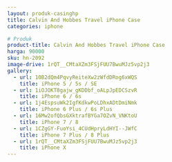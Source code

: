 ```yaml
---
layout: produk-casinghp
title: Calvin And Hobbes Travel iPhone Case
categories: iphone

# Produk
product-title: Calvin And Hobbes Travel iPhone Case
harga: 90000
sku: hn-2092
image-drive: 1rQT__CMtaXZm3FSjFUU7BwuMJz5vp2j3
gallery:
  - url: 10B2dQm4PqvyReiteXw2zWfdDRog6xWQS
    title: iPhone 5 / 5s / SE
  - url: 1iOJOKT8gajw_gKDDbf_oALpJpEDCSzvR
    title: iPhone 6 / 6s
  - url: 1j4EspsuWk2IgfKdkwPoLDhxADtDmiNmk
    title: iPhone 6 Plus / 6s Plus
  - url: 16Mw2ofQbsGXktrafBYGa7OZvN_VNKtoU
    title: iPhone 7 / 8
  - url: 1CZgGY-FuoYsi_4CUdHpryLdHYI--JWfC
    title: iPhone 7 Plus / 8 Plus
  - url: 1rQT__CMtaXZm3FSjFUU7BwuMJz5vp2j3
    title: iPhone X
---
```

